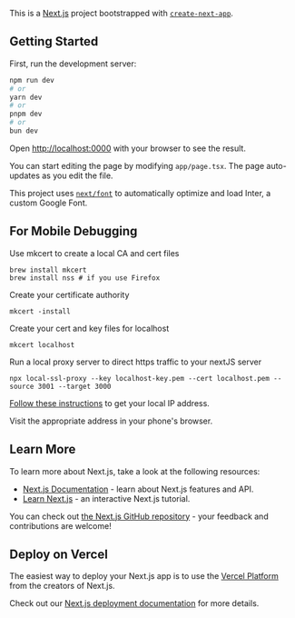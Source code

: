 This is a [Next.js](https://nextjs.org/) project bootstrapped with [`create-next-app`](https://github.com/vercel/next.js/tree/canary/packages/create-next-app).

## Getting Started

First, run the development server:

```bash
npm run dev
# or
yarn dev
# or
pnpm dev
# or
bun dev
```

Open [http://localhost:0000](http://localhost:0000) with your browser to see the result.

You can start editing the page by modifying `app/page.tsx`. The page auto-updates as you edit the file.

This project uses [`next/font`](https://nextjs.org/docs/basic-features/font-optimization) to automatically optimize and load Inter, a custom Google Font.

## For Mobile Debugging

Use mkcert to create a local CA and cert files

```
brew install mkcert
brew install nss # if you use Firefox
```

Create your certificate authority

```
mkcert -install
```

Create your cert and key files for localhost

```
mkcert localhost
```

Run a local proxy server to direct https traffic to your nextJS server

```
npx local-ssl-proxy --key localhost-key.pem --cert localhost.pem --source 3001 --target 3000
```

[Follow these instructions](https://dev.to/paytoncodes/how-to-view-localhost-on-your-phone-13ij#step-two-get-your-local-ip-address) to get your local IP address.

Visit the appropriate address in your phone's browser.

## Learn More

To learn more about Next.js, take a look at the following resources:

- [Next.js Documentation](https://nextjs.org/docs) - learn about Next.js features and API.
- [Learn Next.js](https://nextjs.org/learn) - an interactive Next.js tutorial.

You can check out [the Next.js GitHub repository](https://github.com/vercel/next.js/) - your feedback and contributions are welcome!

## Deploy on Vercel

The easiest way to deploy your Next.js app is to use the [Vercel Platform](https://vercel.com/new?utm_medium=default-template&filter=next.js&utm_source=create-next-app&utm_campaign=create-next-app-readme) from the creators of Next.js.

Check out our [Next.js deployment documentation](https://nextjs.org/docs/deployment) for more details.
